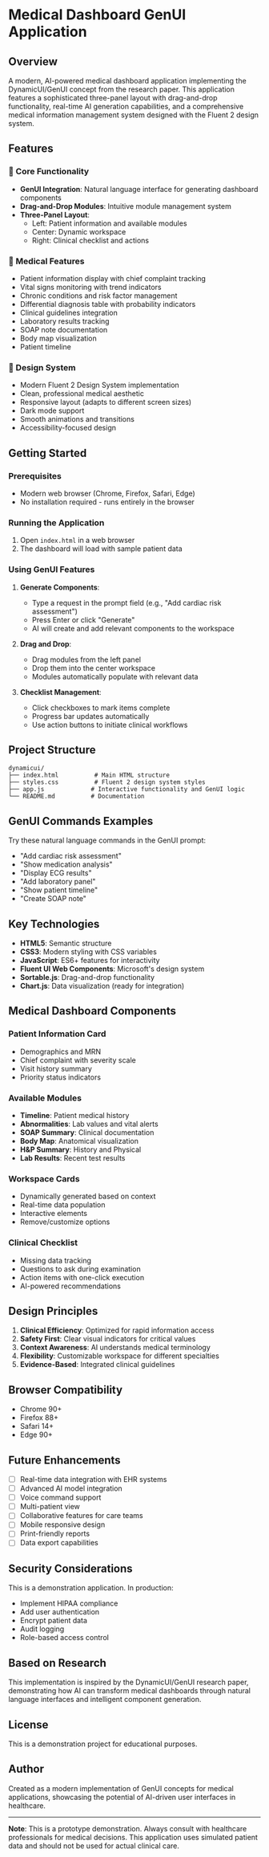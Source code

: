 # Medical Dashboard GenUI Application

## Overview
A modern, AI-powered medical dashboard application implementing the DynamicUI/GenUI concept from the research paper. This application features a sophisticated three-panel layout with drag-and-drop functionality, real-time AI generation capabilities, and a comprehensive medical information management system designed with the Fluent 2 design system.

## Features

### 🎯 Core Functionality
- **GenUI Integration**: Natural language interface for generating dashboard components
- **Drag-and-Drop Modules**: Intuitive module management system
- **Three-Panel Layout**: 
  - Left: Patient information and available modules
  - Center: Dynamic workspace
  - Right: Clinical checklist and actions

### 🏥 Medical Features
- Patient information display with chief complaint tracking
- Vital signs monitoring with trend indicators
- Chronic conditions and risk factor management
- Differential diagnosis table with probability indicators
- Clinical guidelines integration
- Laboratory results tracking
- SOAP note documentation
- Body map visualization
- Patient timeline

### 🎨 Design System
- Modern Fluent 2 Design System implementation
- Clean, professional medical aesthetic
- Responsive layout (adapts to different screen sizes)
- Dark mode support
- Smooth animations and transitions
- Accessibility-focused design

## Getting Started

### Prerequisites
- Modern web browser (Chrome, Firefox, Safari, Edge)
- No installation required - runs entirely in the browser

### Running the Application
1. Open `index.html` in a web browser
2. The dashboard will load with sample patient data

### Using GenUI Features
1. **Generate Components**: 
   - Type a request in the prompt field (e.g., "Add cardiac risk assessment")
   - Press Enter or click "Generate"
   - AI will create and add relevant components to the workspace

2. **Drag and Drop**:
   - Drag modules from the left panel
   - Drop them into the center workspace
   - Modules automatically populate with relevant data

3. **Checklist Management**:
   - Click checkboxes to mark items complete
   - Progress bar updates automatically
   - Use action buttons to initiate clinical workflows

## Project Structure

```
dynamicui/
├── index.html          # Main HTML structure
├── styles.css          # Fluent 2 design system styles
├── app.js             # Interactive functionality and GenUI logic
└── README.md          # Documentation
```

## GenUI Commands Examples

Try these natural language commands in the GenUI prompt:

- "Add cardiac risk assessment"
- "Show medication analysis"
- "Display ECG results"
- "Add laboratory panel"
- "Show patient timeline"
- "Create SOAP note"

## Key Technologies

- **HTML5**: Semantic structure
- **CSS3**: Modern styling with CSS variables
- **JavaScript**: ES6+ features for interactivity
- **Fluent UI Web Components**: Microsoft's design system
- **Sortable.js**: Drag-and-drop functionality
- **Chart.js**: Data visualization (ready for integration)

## Medical Dashboard Components

### Patient Information Card
- Demographics and MRN
- Chief complaint with severity scale
- Visit history summary
- Priority status indicators

### Available Modules
- **Timeline**: Patient medical history
- **Abnormalities**: Lab values and vital alerts
- **SOAP Summary**: Clinical documentation
- **Body Map**: Anatomical visualization
- **H&P Summary**: History and Physical
- **Lab Results**: Recent test results

### Workspace Cards
- Dynamically generated based on context
- Real-time data population
- Interactive elements
- Remove/customize options

### Clinical Checklist
- Missing data tracking
- Questions to ask during examination
- Action items with one-click execution
- AI-powered recommendations

## Design Principles

1. **Clinical Efficiency**: Optimized for rapid information access
2. **Safety First**: Clear visual indicators for critical values
3. **Context Awareness**: AI understands medical terminology
4. **Flexibility**: Customizable workspace for different specialties
5. **Evidence-Based**: Integrated clinical guidelines

## Browser Compatibility

- Chrome 90+
- Firefox 88+
- Safari 14+
- Edge 90+

## Future Enhancements

- [ ] Real-time data integration with EHR systems
- [ ] Advanced AI model integration
- [ ] Voice command support
- [ ] Multi-patient view
- [ ] Collaborative features for care teams
- [ ] Mobile responsive design
- [ ] Print-friendly reports
- [ ] Data export capabilities

## Security Considerations

This is a demonstration application. In production:
- Implement HIPAA compliance
- Add user authentication
- Encrypt patient data
- Audit logging
- Role-based access control

## Based on Research

This implementation is inspired by the DynamicUI/GenUI research paper, demonstrating how AI can transform medical dashboards through natural language interfaces and intelligent component generation.

## License

This is a demonstration project for educational purposes.

## Author

Created as a modern implementation of GenUI concepts for medical applications, showcasing the potential of AI-driven user interfaces in healthcare.

---

**Note**: This is a prototype demonstration. Always consult with healthcare professionals for medical decisions. This application uses simulated patient data and should not be used for actual clinical care.
